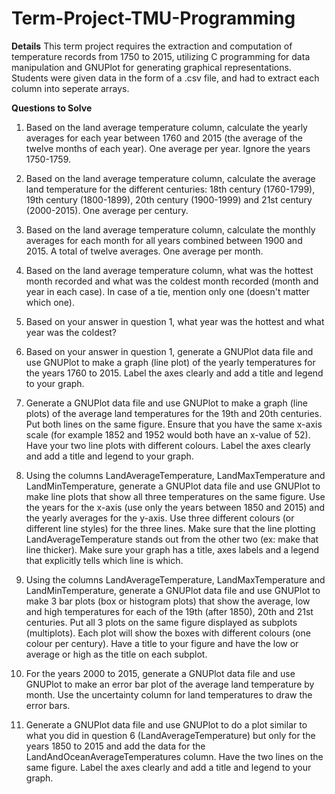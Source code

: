 # Term-Project-TMU-Programming

**Details**
This term project requires the extraction and computation of temperature records from 1750 to 2015, utilizing C programming for data manipulation and GNUPlot for generating graphical representations. Students were given data in the form of a .csv file, and had to extract each column into seperate arrays. 

**Questions to Solve**
1. Based on the land average temperature column, calculate the yearly averages for each year between 1760 and 2015 (the average of the twelve months of each year). One average per year. Ignore the years 1750-1759. 

2. Based on the land average temperature column, calculate the average land temperature for the different centuries: 18th century (1760-1799), 19th century (1800-1899), 20th century (1900-1999) and 21st century (2000-2015). One average per century. 

3. Based on the land average temperature column, calculate the monthly averages for each month for all years combined between 1900 and 2015. A total of twelve averages. One average per month. 

4. Based on the land average temperature column, what was the hottest month recorded and what was the coldest month recorded (month and year in each case). In case of a tie, mention only one (doesn't matter which one). 

5. Based on your answer in question 1, what year was the hottest and what year was the coldest? 

6. Based on your answer in question 1, generate a GNUPlot data file and use GNUPlot to make a graph (line plot) of the yearly temperatures for the years 1760 to 2015. Label the axes clearly and add a title and legend to your graph. 

7. Generate a GNUPlot data file and use GNUPlot to make a graph (line plots) of the average land temperatures for the 19th and 20th centuries. Put both lines on the same figure. Ensure that you have the same x-axis scale (for example 1852 and 1952 would both have an x-value of 52). Have your two line plots with different colours. Label the axes clearly and add a title and legend to your graph. 

8. Using the columns LandAverageTemperature, LandMaxTemperature and LandMinTemperature, generate a GNUPlot data file and use GNUPlot to make line plots that show all three temperatures on the same figure. Use the years for the x-axis (use only the years between 1850 and 2015) and the yearly averages for the y-axis. Use three different colours (or different line styles) for the three lines. Make sure that the line plotting LandAverageTemperature stands out from the other two (ex: make that line thicker). Make sure your graph has a title, axes labels and a legend that explicitly tells which line is which. 

9. Using the columns LandAverageTemperature, LandMaxTemperature and LandMinTemperature, generate a GNUPlot data file and use GNUPlot to make 3 bar plots (box or histogram plots) that show the average, low and high temperatures for each of the 19th (after 1850), 20th and 21st centuries. Put all 3 plots on the same figure displayed as subplots (multiplots). Each plot will show the boxes with different colours (one colour per century). Have a title to your figure and have the low or average or high as the title on each subplot. 

10. For the years 2000 to 2015, generate a GNUPlot data file and use GNUPlot to make an error bar plot of the average land temperature by month. Use the uncertainty column for land temperatures to draw the error bars. 

11. Generate a GNUPlot data file and use GNUPlot to do a plot similar to what you did in question 6 (LandAverageTemperature) but only for the years 1850 to 2015 and add the data for the LandAndOceanAverageTemperatures column. Have the two lines on the same figure. Label the axes clearly and add a title and legend to your graph.



